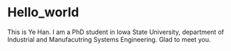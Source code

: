 # Hello_world
This is Ye Han.
I am a PhD student in Iowa State University, department of Industrial and Manufacutring Systems Engineering.
Glad to meet you.

